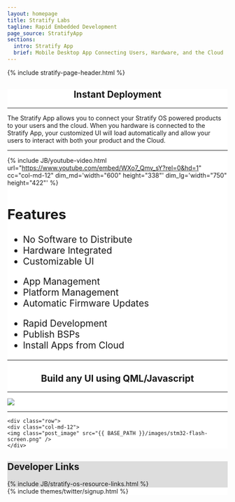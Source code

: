 ```yaml
---
layout: homepage
title: Stratify Labs
tagline: Rapid Embedded Development
page_source: StratifyApp
sections:
  intro: Stratify App
  brief: Mobile Desktop App Connecting Users, Hardware, and the Cloud
---
```


<script>
$(function () {
  $('[data-toggle="tooltip"]').tooltip()
})
</script>

{% include stratify-page-header.html %}


<div style="background: #fff;">
	<div class="container">

  <center>
  <h2>Instant <b>Deployment</b></h2>
  </center>

  <hr />
  <p>The Stratify App allows you to connect your Stratify OS powered products to your users and the cloud. When you hardware is connected to the Stratify App, your customized UI will load automatically and allow your users to interact with both your product and the Cloud.</p>

  <hr />

  <div class="row">

  {% include JB/youtube-video.html
    url="https://www.youtube.com/embed/WXo7_Qmv_sY?rel=0&hd=1"
    cc="col-md-12"
    dim_md='width="600" height="338"'
    dim_lg='width="750" height="422"'
  %}

  </div>

  <div class="panel panel-default" style="font-size: 1.5em">
  <div class="panel-heading">
  <h2 class="panel-title">Features</h2>
  </div>
  <div class="panel-body">

  <div class="row">
    <div class="col-md-4">
    <ul class="fa-ul">
          <li><i class="fa-li fa fa-check-square"></i>No Software to Distribute</li>
          <li><i class="fa-li fa fa-check-square"></i>Hardware Integrated</li>
          <li><i class="fa-li fa fa-check-square"></i>Customizable UI</li>
        </ul>
    </div>
    <div class="col-md-4">
    <ul class="fa-ul">
        <li><i class="fa-li fa fa-check-square"></i>App Management</li>
        <li><i class="fa-li fa fa-check-square"></i>Platform Management</li>
        <li><i class="fa-li fa fa-check-square"></i>Automatic Firmware Updates</li>
      </ul>
    </div>
    <div class="col-md-4">
      <ul class="fa-ul">
        <li><i class="fa-li fa fa-check-square"></i>Rapid Development</li>
        <li><i class="fa-li fa fa-check-square"></i>Publish BSPs</li>
        <li><i class="fa-li fa fa-check-square"></i>Install Apps from Cloud</li>
      </ul>
    </div>
  </div>
  </div>
  </div>

  <hr />

  <center>
  <h2>Build any UI using QML/Javascript</h2>
  </center>

  <hr />


  <div class="row">
    <div class="col-md-12">
    <img class="post_image" src="{{ BASE_PATH }}/images/control-screen.png" />
    </div>
    </div>
    <hr />

    <div class="row">
    <div class="col-md-12">
    <img class="post_image" src="{{ BASE_PATH }}/images/stm32-flash-screen.png" />
    </div>

  </div>

<p> </p>


  </div>
</div>

<div style="background: #ddd; height: auto">
<div class="container">
  <h2><b>Developer</b> Links</h2>
  </div>
  {% include JB/stratify-os-resource-links.html %}
</div>

<div style="background: #fff;">
	<div class="container">
		{% include themes/twitter/signup.html %}
	</div>
</div>
